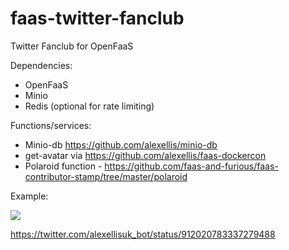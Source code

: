 # faas-twitter-fanclub
Twitter Fanclub for OpenFaaS 

Dependencies:

* OpenFaaS
* Minio
* Redis (optional for rate limiting)

Functions/services:

* Minio-db https://github.com/alexellis/minio-db
* get-avatar via https://github.com/alexellis/faas-dockercon
* Polaroid function - https://github.com/faas-and-furious/faas-contributor-stamp/tree/master/polaroid

Example:

![](https://pbs.twimg.com/media/DKgmEYoXoAku90i.jpg)

https://twitter.com/alexellisuk_bot/status/912020783337279488
